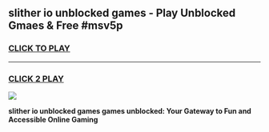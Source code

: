 
## slither io unblocked games - Play Unblocked Gmaes & Free #msv5p
<h3>
<a href="https://premium.freeplayer.one?title=slither_io_unblocked_games&ref=01M">CLICK TO PLAY</a></h3>
<hr>

<h3>
<a href="https://premium.freeplayer.one?title=slither_io_unblocked_games&ref=01M">CLICK 2 PLAY</a>
  
</h3>

<a href="https://premium.freeplayer.one?title=slither_io_unblocked_games&ref=01M"><img src="https://clearcache.store/games.png"></a>


**slither io unblocked games games unblocked: Your Gateway to Fun and Accessible Online Gaming**
